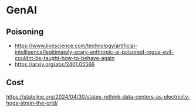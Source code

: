 # GenAI

## Poisoning
* https://www.livescience.com/technology/artificial-intelligence/legitimately-scary-anthropic-ai-poisoned-rogue-evil-couldnt-be-taught-how-to-behave-again
* https://arxiv.org/abs/2401.05566

## Cost
https://stateline.org/2024/04/30/states-rethink-data-centers-as-electricity-hogs-strain-the-grid/
